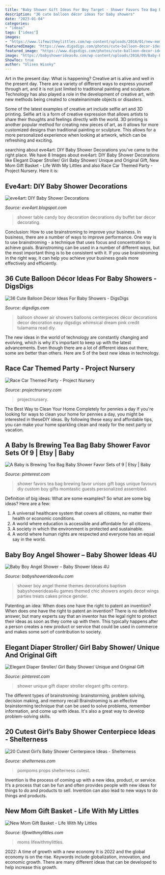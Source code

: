 ```yaml
---
title: "Baby Shower Gift Ideas For Boy Target - Shower Favors Tea Bag Brewing Favor Unisex Gift Bags Unique Favours Diy Custom Boy Gifts Momtastic Guests Personalized Assembled"
description: "36 cute balloon décor ideas for baby showers"
date: "2023-01-04"
categories:
- "ideas"
tags: ["ideas"]
images:
- "https://www.lifewithmylittles.com/wp-content/uploads/2016/01/new-mom-gift-basket-1.jpg"
featuredImage: "https://www.digsdigs.com/photos/cute-balloon-decor-ideas-for-baby-showers-33.jpg"
featured_image: "https://www.digsdigs.com/photos/cute-balloon-decor-ideas-for-baby-showers-33.jpg"
image: "https://babyshowerideas4u.com/wp-content/uploads/2016/09/Baby-Boy-Angel-Shower-Treats-600x800.jpg"
ShowToc: true
author: "Ulises Wisoky"
---
```



Art in the present day: What is happening?
Creative art is alive and well in the present day. There are a variety of different ways to express yourself through art, and it is not just limited to traditional painting and sculpture. Technology has also played a role in the development of creative art, with new methods being created to createinanimate objects or disasters. 

Some of the latest examples of creative art include selfie art and 3D printing. Selfie art is a form of creative expression that allows artists to share their thoughts and feelings directly with the world. 3D printing is another popular method for creating new pieces of art, as it allows for more customized designs than traditional painting or sculpture. This allows for a more personalized experience when looking at artwork, which can be refreshing and exciting.

	

		
searching about eve4art: DIY Baby Shower Decorations you've came to the right place. We have 8 Images about eve4art: DIY Baby Shower Decorations like Elegant Diaper Stroller/ Girl Baby Shower/ Unique and Original Gift, New Mom Gift Basket - Life With My Littles and also Race Car Themed Party - Project Nursery. Here it is:
		
    
## Eve4art: DIY Baby Shower Decorations

<img loading=lazy src="http://2.bp.blogspot.com/-G2df6vlwQJM/Uel_9qYP8QI/AAAAAAAAEWM/L3Oz83mT_kE/s1600/IMG_3891.JPG" onerror="this.onerror=null;this.src='https://tse3.mm.bing.net/th?id=OIP.vZnWxC4sVE_94bZe_tIA8wHaFj&amp;pid=15.1';" alt="eve4art: DIY Baby Shower Decorations">

_Source: eve4art.blogspot.com_

>shower table candy boy decoration decorations diy buffet bar decor decorating. 

	

Conclusion: How to use brainstroming to improve your business.
In business, there are a number of ways to improve performance. One way is to use brainstroming - a technique that uses focus and concentration to achieve goals. Brainstroming can be used in a number of different ways, but the most important thing is to be consistent with it. If you use brainstroming in the right way, it can help you achieve your business goals more effectively and efficiently.

    
## 36 Cute Balloon Décor Ideas For Baby Showers - DigsDigs

<img loading=lazy src="https://www.digsdigs.com/photos/cute-balloon-decor-ideas-for-baby-showers-33.jpg" onerror="this.onerror=null;this.src='https://tse3.mm.bing.net/th?id=OIP.8aJNGfglxFKSHm0j5xXBsAHaLH&amp;pid=15.1';" alt="36 Cute Balloon Décor Ideas For Baby Showers - DigsDigs">

_Source: digsdigs.com_

>balloon shower air showers balloons centerpieces décor decorations decor decoration easy digsdigs whimsical dream pink credit tulamama read diy. 

	

The new ideas in the world of technology are constantly changing and evolving, which is why it's important to keep up with the latest advancements. Even though there are a lot of different ideas out there, some are better than others. Here are 5 of the best new ideas in technology.

    
## Race Car Themed Party - Project Nursery

<img loading=lazy src="https://projectnursery.com/wp-content/uploads/2016/06/20150906_125321.jpg" onerror="this.onerror=null;this.src='https://tse3.mm.bing.net/th?id=OIP.7LUWs1jbdiIRNWYdNNw6BwHaNK&amp;pid=15.1';" alt="Race Car Themed Party - Project Nursery">

_Source: projectnursery.com_

>projectnursery. 

	

The Best Way to Clean Your Home Completely for pennies a day
If you're looking for ways to clean your home for pennies a day, you might be interested in theseDIY ideas. By following these easy and affordable tips, you can make your home sparkling clean and ready for the next party or vacation.

    
## A Baby Is Brewing Tea Bag Baby Shower Favor Sets Of 9 | Etsy | Baby

<img loading=lazy src="https://i.pinimg.com/736x/de/a1/6c/dea16c2676532966e3fc120687475514--baby-shower-gift-bags-unique-baby-shower-favors.jpg" onerror="this.onerror=null;this.src='https://tse4.mm.bing.net/th?id=OIP.Q_UlnhlyL8tTSVcfWiXA_gHaKs&amp;pid=15.1';" alt="A Baby is Brewing Tea Bag Baby Shower Favor Sets of 9 | Etsy | Baby">

_Source: pinterest.com_

>shower favors tea bag brewing favor unisex gift bags unique favours diy custom boy gifts momtastic guests personalized assembled. 

	

Definition of big ideas: What are some examples?
So what are some big ideas? Here are a few: 
1. A universal healthcare system that covers all citizens, no matter their health or economic conditions. 
2. A world where education is accessible and affordable for all citizens. 
3. A society in which the environment is protected and sustainable. 
4. A world where human rights are respected and everyone has an equal say in the world.

    
## Baby Boy Angel Shower – Baby Shower Ideas 4U

<img loading=lazy src="https://babyshowerideas4u.com/wp-content/uploads/2016/09/Baby-Boy-Angel-Shower-Treats-600x800.jpg" onerror="this.onerror=null;this.src='https://tse4.mm.bing.net/th?id=OIP.5BoCeAjiq2qLMtQk7wpzRAHaJ4&amp;pid=15.1';" alt="Baby Boy Angel Shower – Baby Shower Ideas 4U">

_Source: babyshowerideas4u.com_

>shower boy angel theme themes decorations baptism babyshowerideas4u games themed chic showers angels decor wings parties treats cakes prince gender. 

	

Patenting an idea: When does one have the right to patent an invention?
When does one have the right to patent an invention? There is no definitive answer, but many experts say that an inventor has the legal right to protect their ideas as soon as they come up with them. This typically happens after a person creates a new product or service that could be used in commerce and makes some sort of contribution to society.

    
## Elegant Diaper Stroller/ Girl Baby Shower/ Unique And Original Gift

<img loading=lazy src="https://i.pinimg.com/736x/ce/ca/a5/cecaa501f037a7c975137f3966b93b11.jpg" onerror="this.onerror=null;this.src='https://tse4.mm.bing.net/th?id=OIP.Tz3E_PFQ568xMJz73BR6eQHaJ4&amp;pid=15.1';" alt="Elegant Diaper Stroller/ Girl Baby Shower/ Unique and Original Gift">

_Source: pinterest.com_

>shower unique gift diaper stroller elegant gifts centerp. 

	

The different types of brainstroming: brainstorming, problem solving, decision making, and memory recall
Brainstroming is an effective brainstorming technique that can be used to solve problems, remember information, and come up with ideas. It's also a great way to develop problem-solving skills.

    
## 20 Cutest Girl’s Baby Shower Centerpiece Ideas - Shelterness

<img loading=lazy src="https://i.shelterness.com/2017/03/10-a-glitter-mason-jar-with-letter-props-and-pompoms.jpg" onerror="this.onerror=null;this.src='https://tse3.mm.bing.net/th?id=OIP.7vdJUj2HmwRkqeDoc5ZWMQHaMM&amp;pid=15.1';" alt="20 Cutest Girl’s Baby Shower Centerpiece Ideas - Shelterness">

_Source: shelterness.com_

>pompoms props shelterness cutest. 

	

Invention is the process of coming up with a new idea, product, or service. It’s a process that can be fun and often provides people with new ideas for things to do and products to sell. Invention can also lead to new ways to do things and products.

    
## New Mom Gift Basket - Life With My Littles

<img loading=lazy src="https://www.lifewithmylittles.com/wp-content/uploads/2016/01/new-mom-gift-basket-1.jpg" onerror="this.onerror=null;this.src='https://tse2.mm.bing.net/th?id=OIP.U0stq14uh-wFvS0qDhCqRwHaJ4&amp;pid=15.1';" alt="New Mom Gift Basket - Life With My Littles">

_Source: lifewithmylittles.com_

>moms lifewithmylittles. 

	

2022: A time of growth with a new economy
It is 2022 and the global economy is on the rise. Keywords include globalization, innovation, and economic growth. There are many different ideas that can be developed to help increase this growth.

